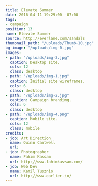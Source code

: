 ```yaml
---
title: Elevate Summer
date: 2016-04-11 19:29:00 -07:00
tags:
- campaign
position: 13
name: Elevate Summer
source: http://everlane.com/sandals
thumbnail_path: "/uploads/Thumb-10.jpg"
bg-image: "/uploads/img-0.jpg"
images:
- path: "/uploads/img-3.jpg"
  caption: Desktop site.
  cols: 12
  class: desktop
- path: "/uploads/img-1.jpg"
  caption: Initial site wireframes.
  cols: 6
  class: desktop
- path: "/uploads/img-2.jpg"
  caption: Campaign branding.
  cols: 6
  class: desktop
- path: "/uploads/img-4.png"
  caption: Mobile site.
  cols: 12
  class: mobile
credits:
- job: Art Direction
  name: Quinn Cantwell
  url: 
- job: Photographer
  name: Fahim Kassam
  url: http://www.fahimkassam.com/
- job: Web Dev
  name: Kamil Tusznio
  url: http://www.earlier.io/
---
```


